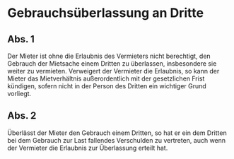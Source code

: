 # Gebrauchsüberlassung an Dritte



## Abs. 1

 Der Mieter ist ohne die Erlaubnis des Vermieters nicht berechtigt, den Gebrauch der Mietsache einem Dritten zu überlassen, insbesondere sie weiter zu vermieten. Verweigert der Vermieter die Erlaubnis, so kann der Mieter das Mietverhältnis außerordentlich mit der gesetzlichen Frist kündigen, sofern nicht in der Person des Dritten ein wichtiger Grund vorliegt.

## Abs. 2

 Überlässt der Mieter den Gebrauch einem Dritten, so hat er ein dem Dritten bei dem Gebrauch zur Last fallendes Verschulden zu vertreten, auch wenn der Vermieter die Erlaubnis zur Überlassung erteilt hat. 

